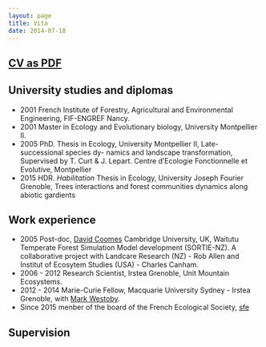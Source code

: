 ```yaml
---
layout: page
title: Vita
date: 2014-07-18
---
```


<h2> <a href="{{ url }}/pdfs/CV.pdf">CV as PDF</a>  </h2>


University studies and diplomas
---------

* 2001 French Institute of Forestry, Agricultural and Environmental Engineering, FIF-ENGREF Nancy.
* 2001 Master in Ecology and Evolutionary biology, University Montpellier II.
* 2005 PhD. Thesis in Ecology, University Montpellier II, Late- successional species dy- namics and landscape transformation, Supervised by T. Curt & J. Lepart.
Centre d’Ecologie Fonctionnelle et Evolutive, Montpellier
* 2015 HDR. *Habilitation* Thesis in Ecology, University Joseph Fourier Grenoble, Trees interactions and forest communities dynamics along abiotic gardients


Work experience
----------

* 2005 Post-doc, [David Coomes](http://www.plantsci.cam.ac.uk/directory/coomes-david) Cambridge University, UK, Waitutu Temperate
  Forest Simulation Model development (SORTIE-NZ). A collaborative
  project with Landcare Research (NZ) - Rob Allen and Institut of
  Ecosytem Studies (USA) - Charles Canham.
* 2006 - 2012 Research Scientist, Irstea Grenoble, Unit Mountain Ecosystems.
* 2012 - 2014 Marie-Curie Fellow, Macquarie University Sydney - Irstea
  Grenoble, with [Mark Westoby](http://bio.mq.edu.au/research/groups/ecology/westoby/mark.htm).
* Since 2015 menber of the board of the French Ecological Society, [sfe](https://www.sfecologie.org/)
  
Supervision
----------

